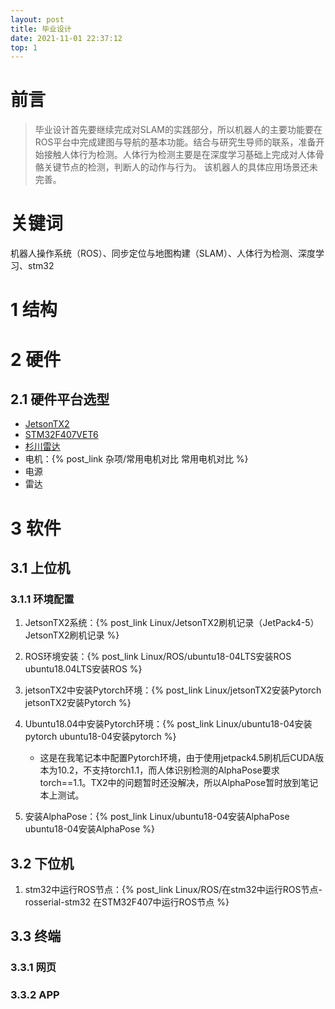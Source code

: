```yaml
---
layout: post
title: 毕业设计
date: 2021-11-01 22:37:12
top: 1
---
```


# 前言

> 毕业设计首先要继续完成对SLAM的实践部分，所以机器人的主要功能要在ROS平台中完成建图与导航的基本功能。结合与研究生导师的联系，准备开始接触人体行为检测。人体行为检测主要是在深度学习基础上完成对人体骨骼关键节点的检测，判断人的动作与行为。
> 该机器人的具体应用场景还未完善。

# 关键词

机器人操作系统（ROS）、同步定位与地图构建（SLAM）、人体行为检测、深度学习、stm32

# 1 结构

# 2 硬件
## 2.1 硬件平台选型

+ [JetsonTX2](https://www.nvidia.cn/autonomous-machines/embedded-systems/jetson-tx2/)
+ [STM32F407VET6](https://item.taobao.com/item.htm?spm=a1z09.2.0.0.6c4d2e8dDQN5Gf&id=582677940441&_u=22ph6ufjad4a)
+ [杉川雷达](https://item.taobao.com/item.htm?spm=a230r.1.14.18.557c3f68qS9ACg&id=630983815382&ns=1&abbucket=15#detail)
+ 电机：{% post_link 杂项/常用电机对比  常用电机对比 %}
+ 电源
+ 雷达

# 3 软件

## 3.1 上位机

### 3.1.1 环境配置

1. JetsonTX2系统：{% post_link Linux/JetsonTX2刷机记录（JetPack4-5）  JetsonTX2刷机记录 %}

2. ROS环境安装：{% post_link Linux/ROS/ubuntu18-04LTS安装ROS  ubuntu18.04LTS安装ROS %}

3. jetsonTX2中安装Pytorch环境：{% post_link Linux/jetsonTX2安装Pytorch  jetsonTX2安装Pytorch %}

4. Ubuntu18.04中安装Pytorch环境：{% post_link Linux/ubuntu18-04安装pytorch  ubuntu18-04安装pytorch %}
   + 这是在我笔记本中配置Pytorch环境，由于使用jetpack4.5刷机后CUDA版本为10.2，不支持torch1.1，而人体识别检测的AlphaPose要求torch==1.1。TX2中的问题暂时还没解决，所以AlphaPose暂时放到笔记本上测试。

5. 安装AlphaPose：{% post_link Linux/ubuntu18-04安装AlphaPose  ubuntu18-04安装AlphaPose %}


## 3.2 下位机

1. stm32中运行ROS节点：{% post_link Linux/ROS/在stm32中运行ROS节点-rosserial-stm32  在STM32F407中运行ROS节点 %}

## 3.3 终端

### 3.3.1 网页

### 3.3.2 APP

